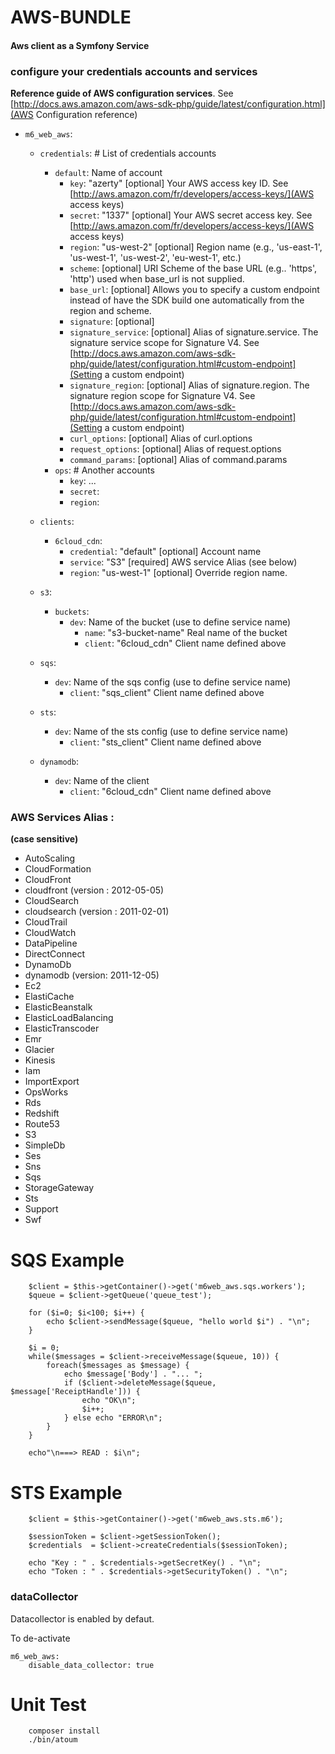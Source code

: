 # AWS-BUNDLE

#### Aws client as a Symfony Service



### configure your credentials accounts and services

**Reference guide of AWS configuration services**.
 See [http://docs.aws.amazon.com/aws-sdk-php/guide/latest/configuration.html](AWS Configuration reference)

- `m6_web_aws`:
    - `credentials`: # List of credentials accounts
        - `default`: Name of account
            - `key`: "azerty" [optional] Your AWS access key ID. See [http://aws.amazon.com/fr/developers/access-keys/](AWS access keys)
            - `secret`: "1337" [optional] Your AWS secret access key. See [http://aws.amazon.com/fr/developers/access-keys/](AWS access keys)
            - `region`: "us-west-2" [optional] Region name (e.g., 'us-east-1', 'us-west-1', 'us-west-2', 'eu-west-1', etc.)
            - `scheme`: [optional] URI Scheme of the base URL (e.g.. 'https', 'http') used when base_url is not supplied.
            - `base_url`: [optional] Allows you to specify a custom endpoint instead of have the SDK build one automatically from the region and scheme.
            - `signature`: [optional]
            - `signature_service`: [optional] Alias of signature.service. The signature service scope for Signature V4. See [http://docs.aws.amazon.com/aws-sdk-php/guide/latest/configuration.html#custom-endpoint](Setting a custom endpoint)
            - `signature_region`: [optional] Alias of signature.region. The signature region scope for Signature V4. See [http://docs.aws.amazon.com/aws-sdk-php/guide/latest/configuration.html#custom-endpoint](Setting a custom endpoint)
            - `curl_options`: [optional] Alias of curl.options
            - `request_options`: [optional] Alias of request.options
            - `command_params`: [optional] Alias of command.params
        - `ops`: # Another accounts
            - `key`: ...
            - `secret`:
            - `region`:

    - `clients`:
        - `6cloud_cdn`:
            - `credential`: "default" [optional] Account name
            - `service`: "S3" [required] AWS service Alias (see below)
            - `region`: "us-west-1" [optional] Override region name.

    - `s3`:
        - `buckets`:
            - `dev`: Name of the bucket (use to define service name)
                - `name`: "s3-bucket-name" Real name of the bucket
                - `client`: "6cloud_cdn" Client name defined above
    - `sqs`:
        - `dev`: Name of the sqs config (use to define service name)
            - `client`: "sqs_client" Client name defined above

    - `sts`:
        - `dev`: Name of the sts config (use to define service name)
            - `client`: "sts_client" Client name defined above

    - `dynamodb`:
        - `dev`: Name of the client
            - `client`: "6cloud_cdn" Client name defined above


### AWS Services Alias :

**(case sensitive)**

 - AutoScaling
 - CloudFormation
 - CloudFront
 - cloudfront (version : 2012-05-05)
 - CloudSearch
 - cloudsearch (version : 2011-02-01)
 - CloudTrail
 - CloudWatch
 - DataPipeline
 - DirectConnect
 - DynamoDb
 - dynamodb (version: 2011-12-05)
 - Ec2
 - ElastiCache
 - ElasticBeanstalk
 - ElasticLoadBalancing
 - ElasticTranscoder
 - Emr
 - Glacier
 - Kinesis
 - Iam
 - ImportExport
 - OpsWorks
 - Rds
 - Redshift
 - Route53
 - S3
 - SimpleDb
 - Ses
 - Sns
 - Sqs
 - StorageGateway
 - Sts
 - Support
 - Swf

# SQS Example

```
    $client = $this->getContainer()->get('m6web_aws.sqs.workers');
    $queue = $client->getQueue('queue_test');

    for ($i=0; $i<100; $i++) {
        echo $client->sendMessage($queue, "hello world $i") . "\n";
    }

    $i = 0;
    while($messages = $client->receiveMessage($queue, 10)) {
        foreach($messages as $message) {
            echo $message['Body'] . "... ";
            if ($client->deleteMessage($queue, $message['ReceiptHandle'])) {
                echo "OK\n";
                $i++;
            } else echo "ERROR\n";
        }
    }

    echo"\n===> READ : $i\n";
```

# STS Example

```
    $client = $this->getContainer()->get('m6web_aws.sts.m6');

    $sessionToken = $client->getSessionToken();
    $credentials  = $client->createCredentials($sessionToken);

    echo "Key : " . $credentials->getSecretKey() . "\n";
    echo "Token : " . $credentials->getSecurityToken() . "\n";
```

### dataCollector

Datacollector is enabled by defaut.

To de-activate

```
m6_web_aws:
    disable_data_collector: true
```

# Unit Test

```
    composer install
    ./bin/atoum
```